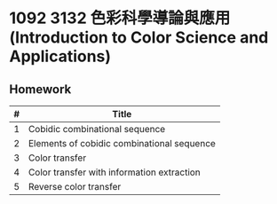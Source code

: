 # 1092 3132 色彩科學導論與應用 (Introduction to Color Science and Applications)

## Homework

| #    | Title                                      |
| ---- | ------------------------------------------ |
| 1    | Cobidic combinational sequence             |
| 2    | Elements of cobidic combinational sequence |
| 3    | Color transfer                             |
| 4    | Color transfer with information extraction |
| 5    | Reverse color transfer                     |

